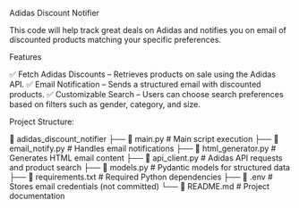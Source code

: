 Adidas Discount Notifier

This code will help track great deals on Adidas and notifies you on email of discounted products matching your specific preferences.

Features

✅ Fetch Adidas Discounts – Retrieves products on sale using the Adidas API. 
✅ Email Notification – Sends a structured email with discounted products. 
✅ Customizable Search – Users can choose search preferences based on filters such as gender, category, and size.

Project Structure:

📂 adidas_discount_notifier
├── 📄 main.py                 # Main script execution
├── 📄 email_notify.py         # Handles email notifications
├── 📄 html_generator.py       # Generates HTML email content
├── 📄 api_client.py           # Adidas API requests and product search
├── 📄 models.py               # Pydantic models for structured data
├── 📄 requirements.txt        # Required Python dependencies
├── 📄 .env                    # Stores email credentials (not committed)
└── 📄 README.md               # Project documentation

